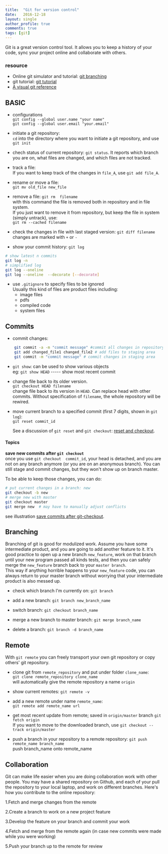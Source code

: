 ```yaml
---
title:  "Git for version control"
date:   2016-12-18
layout: single
author_profile: true
comments: true
tags: [git]
---
```


Git is a great version control tool. It allows you to keep a history of your code, sync your project online and collaborate with others.

### resource
- Online git simulator and tutorial: [git branching](http://learngitbranching.js.org/)
- git tutorial: [git tutorial](https://www.atlassian.com/git/tutorials/)
- [A visual git reference](http://marklodato.github.io/visual-git-guide/index-en.html)


## BASIC

- configurations   
 `git config --global user.name "your name"`   
 `git config --global user.email "your.email"`

- initiate a git repository:	
  `cd` into the directory where you want to initiate a git repository, and use `git init`

- chech status of current repository: `git status`. 
  It reports which branch you are on, what files are changed, and which files are not tracked.

- track a file:   
  If you want to keep track of the changes in `file_A`, use `git add file_A`.   

- rename or move a file:   
	`git mv old_file new_file`

- remove a file: `git rm  filename`   
	with this command the file is removed both in repository and in file system.   
	If you just want to remove it from repository, but keep the file in system (simply untrack), use:   
	`git rm --cached filename`    
	

- check the changes in file with last staged version: `git diff filename`   
	changes are marked with `+` or `-`

- show your commit history: `git log`

```bash
# show latest n commits
git log -n
# simplified log
git log --oneline
git log --oneline  --decorate [--decorate]
```

- use `.gitignore` to specify files to be ignored   
	Usually this kind of files are product files including:      
	- image files
	- pdfs
	- compiled code
	- system files


## Commits
- commit changes:   
	
```bash
	git commit -a -m "commit message" #commit all changes in repository   
	git add changed_file1 changed_file2 # add files to staging area
	git commit -m "commit message" # commit changes in staging area
```
	

- `git show`: can be used to show various objects       
	eg: `git show HEAD` ----- show most recent commit

- change file back to its  older version.   
   `git checkout HEAD filename` 	  
   change file back to its version in `HEAD`. Can replace head with other commits. Without specification of `filename`, the whole repository will be rewired.  

- move current branch to a specified commit (first 7 digits, shown in `git log`):   
   `git reset commit_id`   
   
     See a discussion of `git reset` and `git checkout`: [reset and checkout](http://stackoverflow.com/questions/3639342/whats-the-difference-between-git-reset-and-git-checkout).

#### Topics
**save new commits after `git checkout`**   
once you use `git checkout  commit_id`, your head is detached, and you are not on any branch anymore (or you are on an anonymous branch). You can still stage and commit changes, but they won't show up on branch master. 

To be able to keep those changes, you can do:

```bash
# put current changes in a branch: new
git checkout -b new
# merge new with master
git checkout master
git merge new  # may have to manually adjust conflicts
``` 

see illustration [save commits after git-checkout](http://marklodato.github.io/visual-git-guide/index-en.html#detached).


## Branching 
Branching of git is good for modulized work. Assume you have some intermediate product, and you are going to add another feature to it. It's good practice to open up a new branch `new_feature`, work on that branch until your new program passed all kinds tests, and then you can safely merge the `new_feature` branch back to your `master branch`.   
This way if anything horrible happens to your `new_feature` code, you can always return to your master branch without worrying that your intermediate product is also messed up.

- check which branch I'm currently on: `git branch`

-  add a new branch:  `git branch new_branch_name`

- switch branch: `git checkout branch_name` 

- merge a new branch to master branch: `git merge branch_name` 

- delete a branch: `git branch -d branch_name`  



## Remote
With `git remote` you can freely transport your own git repository or copy others' git repository.

- clone git from `remote_repository` and put under folder `clone_name`:   
  `git clone remote_repository clone_name`   
  will automatically give the remote repository a name `origin`

- show current remotes:  `git remote -v`

- add a new remote under name `remote_name`:    
	`git remote add remote_name url`

- get most recent update from remote; saved in `origin/master` branch
	`git fetch origin`    
	If you want to move to the downloaded branch, use `git checkout -- track origin/master`

- push a branch in your repository to a remote repository:
   `git push remote_name branch_name`    
   push branch_name onto remote_name 




## Collaboration 
Git can make life easier when you are doing collaboration work with other people. You may have a shared repository on Github, and each of your pull the repository to your local laptop, and work on different branches. Here's how you contribute to the online repository:

1.Fetch and merge changes from the remote

2.Create a branch to work on a new project feature

3.Develop the feature on your branch and commit your work

4.Fetch and merge from the remote again (in case new commits were made while you were working)

5.Push your branch up to the remote for review












